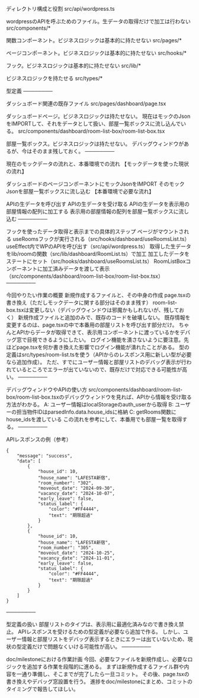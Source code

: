 ディレクトリ構成と役割
src/api/wordpress.ts

wordpressのAPIを呼ぶためのファイル。生データの取得だけで加工は行わない
src/components/*

関数コンポーネント。ビジネスロジックは基本的に持たせない
src/pages/*

ページコンポーネント。ビジネスロジックは基本的に持たせない
src/hooks/*

フック。ビジネスロジックは基本的に持たせない
src/lib/*

ビジネスロジックを持たせる
src/types/*

型定義
────────

ダッシュボード関連の既存ファイル
src/pages/dashboard/page.tsx

ダッシュボードページ。ビジネスロジックは持たせない。
現在はモックのJsonをIMPORTして、それをデータとして扱い、部屋一覧ボックスに流し込んでいる。
src/components/dashboard/room-list-box/room-list-box.tsx

部屋一覧ボックス。ビジネスロジックは持たせない。
デバッグウィンドウがあるが、今はそのまま残しておく。
────────

現在のモックデータの流れと、本番環境での流れ
【モックデータを使った現状の流れ】

ダッシュボードのページコンポーネントにモックJsonをIMPORT
そのモックJsonを部屋一覧ボックスに流し込む
【本番環境で必要な流れ】

APIの生データを呼び出す
APIの生データを受け取る
APIの生データを表示用の部屋情報の配列に加工する
表示用の部屋情報の配列を部屋一覧ボックスに流し込む
────────

フックを使ったデータ取得と表示までの具体的ステップ
ページがマウントされる
useRoomsフックが実行される（src/hooks/dashboard/useRoomsList.ts）
useEffect内でWPのAPIを呼び出す（src/api/wordpress.ts）
取得した生データをlib/roomの関数（src/lib/dashboard/RoomList.ts）で加工
加工したデータをステートにセット（src/hooks/dashboard/useRoomsList.ts）
RoomListBoxコンポーネントに加工済みデータを渡して表示（src/components/dashboard/room-list-box/room-list-box.tsx）
────────

今回やりたい作業の概要
新規作成するファイルと、その中身の作成
page.tsxの書き換え（ただしモックデータに関する部分はそのまま残す）
room-list-box.tsxは変更しない（デバッグウィンドウは邪魔かもしれないが、残しておく）
新規作成ファイルと追加のみで、既存のコードを破壊しない。
既存情報を変更するのは、page.tsxの中で本番用の部屋リストを呼び出す部分だけ。
ちゃんとAPIからデータが取得できて、表示用コンポーネントに渡っているかをデバッグ窓で目視できるようにしたい。
ログイン機能を潰さないように要注意。先ほどpage.tsxを何か書き換えた影響でログイン機能が潰れたことがある。
型の定義はsrc/types/room-list.tsを使う（APIからのレスポンス用に新しい型が必要なら追加作成）。
ただ、すでにユーザー情報と部屋リストのデバッグ表示が行われているところでエラーが出ていないので、既存だけで対応できる可能性が高い。
────────

デバッグウィンドウやAPIの使い方
src/components/dashboard/room-list-box/room-list-box.tsxのデバッグウィンドウを見れば、APIから情報を受け取る方法がわかる。
A: ユーザー情報はlocalStorageのauth_userから取得
B: ユーザーの担当物件IDはparsedInfo.data.house_idsに格納
C: getRooms関数にhouse_idsを渡している
この流れを参考にして、本番用でも部屋一覧を取得する。
────────

APIレスポンスの例（参考）
```
{
    "message": "success",
    "data": [
        {
            "house_id": 10,
            "house_name": "LAFESTA新宿",
            "room_number": "302",
            "moveout_date": "2024-09-30",
            "vacancy_date": "2024-10-07",
            "early_leave": false,
            "status_label": {
                "color": "#FF4444",
                "text": "期限超過"
            }
        },
        {
            "house_id": 10,
            "house_name": "LAFESTA新宿",
            "room_number": "305",
            "moveout_date": "2024-10-25",
            "vacancy_date": "2024-11-01",
            "early_leave": false,
            "status_label": {
                "color": "#FF4444",
                "text": "期限超過"
            }
        }
    ]
}
```

────────

型定義の扱い
部屋リストのタイプは、表示用に最適化済みなので書き換え禁止。
APIレスポンスを受けるための型定義が必要なら追加で作る。
しかし、ユーザー情報と部屋リストをデバッグ表示するときにエラーは出ていないため、現状の型定義だけで問題なくいける可能性が高い。
────────

doc/milestoneにおける作業計画
今回、必要なファイルを新規作成し、必要なロジックを追加する作業を段階的に進める。
まずは新規作成するファイル群や内容を一通り準備し、そこまでが完了したら一旦コミット。
その後、page.tsxの書き換えやデバッグ窓設置を行う。
進捗をdoc/milestoneにまとめ、コミットのタイミングで報告してほしい。